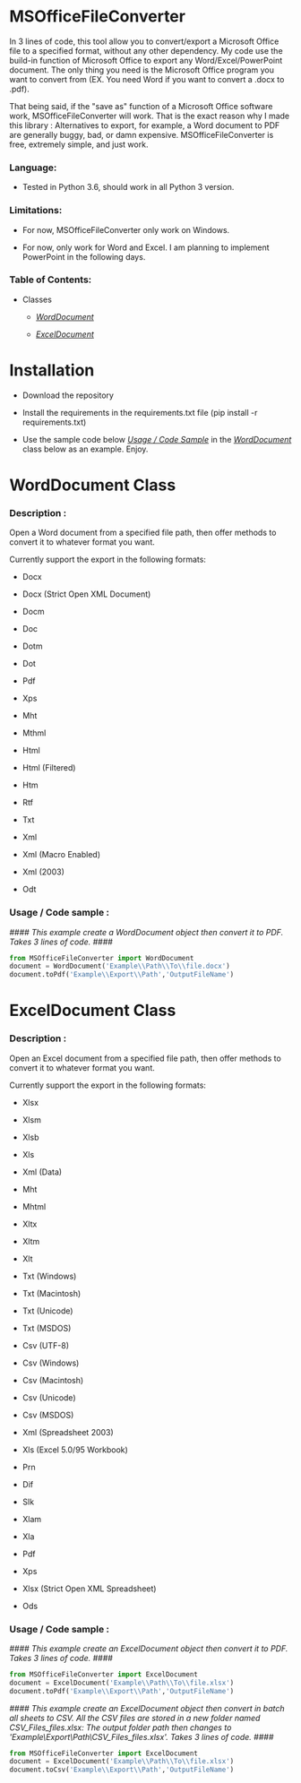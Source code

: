 # MSOfficeFileConverter
In 3 lines of code, this tool allow you to convert/export a Microsoft Office file to a specified format, without any other dependency. My code use the build-in function of Microsoft Office to export any Word/Excel/PowerPoint document. The only thing you need is the Microsoft Office program you want to convert from (EX. You need Word if you want to convert a .docx to .pdf).

That being said, if the "save as" function of a Microsoft Office software work, MSOfficeFileConverter will work. That is the exact reason why I made this library : Alternatives to export, for example, a Word document to PDF are generally buggy, bad, or damn expensive. MSOfficeFileConverter is free, extremely simple, and just work.

### Language: ### 

- Tested in Python 3.6, should work in all Python 3 version.

### Limitations: ###

- For now, MSOfficeFileConverter only work on Windows.
               
- For now, only work for Word and Excel. I am planning to implement PowerPoint in the following days.

### Table of Contents: ###

- Classes
  
  - [*WordDocument*](https://github.com/FanaticPythoner/MSOfficeFileConverter#worddocument-class)
  
  - [*ExcelDocument*](https://github.com/FanaticPythoner/MSOfficeFileConverter#exceldocument-class)

# Installation

- Download the repository

- Install the requirements in the requirements.txt file (pip install -r requirements.txt)

- Use the sample code below [*Usage / Code Sample*](https://github.com/FanaticPythoner/MSOfficeFileConverter#usage--code-sample-) in the [*WordDocument*](https://github.com/FanaticPythoner/MSOfficeFileConverter#worddocument-class) class below as an example. Enjoy.


# WordDocument Class

### Description : ###
Open a Word document from a specified file path, then offer methods to convert it to whatever format you want.

Currently support the export in the following formats:

- Docx
    
- Docx (Strict Open XML Document)
    
- Docm
    
- Doc
    
- Dotm
    
- Dot
    
- Pdf
    
- Xps
    
- Mht
    
- Mthml
    
- Html
    
- Html (Filtered)
    
- Htm
    
- Rtf
    
- Txt
    
- Xml
    
- Xml (Macro Enabled)
    
- Xml (2003)
    
- Odt

 
### Usage / Code sample : ###
*#### This example create a WordDocument object then convert it to PDF. Takes 3 lines of code. ####*
```python
from MSOfficeFileConverter import WordDocument
document = WordDocument('Example\\Path\\To\\file.docx')
document.toPdf('Example\\Export\\Path','OutputFileName')
```

# ExcelDocument Class

### Description : ###
Open an Excel document from a specified file path, then offer methods to convert it to whatever format you want.

Currently support the export in the following formats:

- Xlsx

- Xlsm

- Xlsb

- Xls

- Xml (Data)

- Mht

- Mhtml

- Xltx

- Xltm

- Xlt

- Txt (Windows)

- Txt (Macintosh)

- Txt (Unicode)

- Txt (MSDOS)

- Csv (UTF-8)

- Csv (Windows)

- Csv (Macintosh)

- Csv (Unicode)

- Csv (MSDOS)

- Xml (Spreadsheet 2003)

- Xls (Excel 5.0/95 Workbook)

- Prn

- Dif

- Slk

- Xlam

- Xla

- Pdf

- Xps

- Xlsx (Strict Open XML Spreadsheet)

- Ods

 
### Usage / Code sample : ###
*#### This example create an ExcelDocument object then convert it to PDF. Takes 3 lines of code. ####*
```python
from MSOfficeFileConverter import ExcelDocument
document = ExcelDocument('Example\\Path\\To\\file.xlsx')
document.toPdf('Example\\Export\\Path','OutputFileName')
```

*#### This example create an ExcelDocument object then convert in batch all sheets to CSV. All the CSV files are stored in a new folder named CSV_Files_files.xlsx: The output folder path then changes to 'Example\\Export\\Path\\CSV_Files_files.xlsx'. Takes 3 lines of code. ####*
```python
from MSOfficeFileConverter import ExcelDocument
document = ExcelDocument('Example\\Path\\To\\file.xlsx')
document.toCsv('Example\\Export\\Path','OutputFileName')
```
